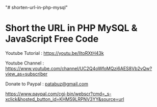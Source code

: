 "# shorten-url-in-php-mysql" 

Short the URL in PHP MySQL & JavaScript Free Code
===================================================

Youtube Tutorial : https://youtu.be/lltoRXtH43k

Youtube Channel : https://www.youtube.com/channel/UC2Q4oWfoMQzi6AES8Vb2vQw?view_as=subscriber

Donate to Paypal : patabuz@gmail.com

https://www.paypal.com/cgi-bin/webscr?cmd=_s-xclick&hosted_button_id=KHM59LRPNV3YY&source=url

